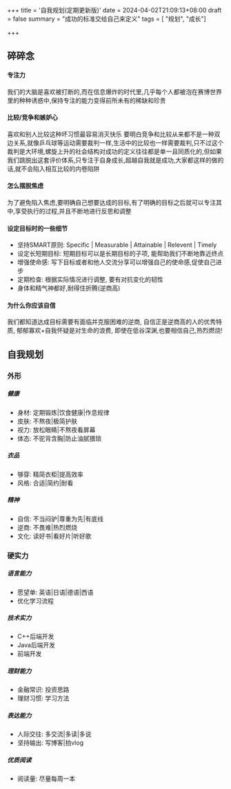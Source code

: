 +++
title = '自我规划(定期更新版)'
date = 2024-04-02T21:09:13+08:00
draft = false
summary = "成功的标准交给自己来定义"
tags = [ "规划", "成长"]

+++
## 碎碎念
#### 专注力
我们的大脑是喜欢被打断的,而在信息爆炸的时代里,几乎每个人都被泡在赛博世界里的种种诱惑中,保持专注的能力变得前所未有的稀缺和珍贵

#### 比较/竞争和嫉妒心
喜欢和别人比较这种坏习惯最容易消灭快乐
要明白竞争和比较从来都不是一种双边关系,就像乒乓球等运动需要裁判一样,生活中的比较也一样需要裁判,只不过这个裁判是大环境,螺旋上升的社会结构对成功的定义往往都是单一且同质化的,但如果我们跳脱出这套评价体系,只专注于自身成长,超越自我就是成功,大家都这样的做的话,就不会陷入相互比较的内卷陷阱

#### 怎么摆脱焦虑
为了避免陷入焦虑,要明确自己想要达成的目标,有了明确的目标之后就可以专注其中,享受执行的过程,并且不断地进行反思和调整

#### 设定目标时的一些细节
- 坚持SMART原则: Specific | Measurable | Attainable | Relevent | Timely
- 设定长短期目标: 短期目标可以是长期目标的子项, 能帮助我们不断地靠近终点
- 增强使命感: 写下目标或者和他人交流分享可以增强自己的使命感,促使自己进步
- 定期检查: 根据实际情况进行调整, 要有对抗变化的韧性
- 身体和精气神都好,耐得住折腾(逆商高)

#### 为什么你应该自信
我们都知道达成目标需要有面临并克服困难的逆商, 自信正是逆商高的人的优秀特质, 郁郁寡欢+自我怀疑是对生命的浪费, 即使在低谷深渊,也要相信自己,热烈燃烧!



## 自我规划
### 外形
##### 健康
- 身材: 定期锻炼|饮食健康|作息规律
- 皮肤: 不熬夜|极简护肤
- 视力: 放松眼睛|不熬夜看屏幕
- 体态: 不驼背含胸|防止油腻猥琐
##### 衣品
- 够穿: 精简衣柜|提高效率
- 风格: 合适|简约|耐看
##### 精神
- 自信: 不当闷驴|尊重为先|有底线
- 逆商: 不畏难|热烈燃烧
- 文化: 读好书|看好片|听好歌

### 硬实力
##### 语言能力
- 愿望单: 英语|日语|德语|西语
- 优化学习流程
##### 技术实力
- C++后端开发
- Java后端开发
- 前端开发
##### 理财能力
- 金融常识: 投资思路
- 理财习惯: 学习方法
##### 表达能力
- 人际交往: 多交流|多读|多说
- 坚持输出: 写博客|拍vlog
##### 优质阅读
- 阅读量: 尽量每周一本